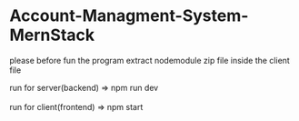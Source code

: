 # Account-Managment-System-MernStack



please before fun the program extract nodemodule zip file inside the client file


run for server(backend) => npm run dev <br><br>
run for client(frontend) => npm start
